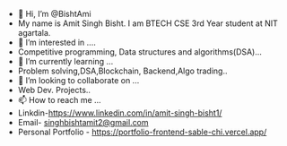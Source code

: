 - 👋 Hi, I’m @BishtAmi
- My name is Amit Singh Bisht. I am BTECH CSE 3rd Year student at NIT agartala.
- 👀 I’m interested in ....
- Competitive programming, Data structures and algorithms(DSA)...
- 🌱 I’m currently learning ...
- Problem solving,DSA,Blockchain, Backend,Algo trading..
- 💞️ I’m looking to collaborate on ...
- Web Dev. Projects..
- 📫 How to reach me ...
- Linkdin-https://www.linkedin.com/in/amit-singh-bisht1/
- Email- singhbishtamit2@gmail.com
- Personal Portfolio - https://portfolio-frontend-sable-chi.vercel.app/
